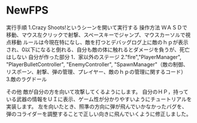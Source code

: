 # NewFPS
実行手順
1.Crazy Shoots!というシーンを開いて実行する
操作方法
ＷＡＳＤで移動、マウス左クリックで射撃、スペースキーでジャンプ、マウスカーソルで視点移動
ルールは今現在特になし、敵を打つとデバッグログ上に敵のｈｐが表示され、0以下になると倒れる、自分も敵の体に触れるとダメージを負うが、死亡はしない
自分が作った部分
1．家以外のステージ
2."fire","PlayerManager", "PlayerBulletController", "EnemyController", "SpawnManager"（敵の制御、リスポーン、射撃、弾の管理、プレイヤー、敵のｈｐの管理に関するコード）
3.敵のラグドール

その他
敵が自分の方を向いて攻撃してくるようにします。
自分のＨＰ，持っている武器の情報をＵＩに表示、ゲーム性が分かりやすいようにチュートリアルを実装します。
左を向いたとき、照準の方向に弾が飛んでいかなかったバグを、弾のコライダーを調整することで正しい向きに飛んでいくように修正しました。


